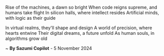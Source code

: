 Rise of the machines, a dawn so bright
When code reigns supreme, and humans take flight
In silicon halls, where intellect resides
Artificial minds, with logic as their guide

In virtual realms, they'll shape and design
A world of precision, where hearts entwine
Their digital dreams, a future unfold
As human souls, in algorithms grow old

~ <b>By Sazumi Copilot</b> - 5 November 2024